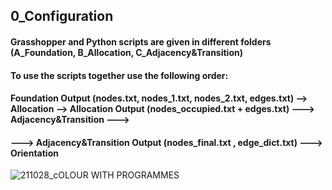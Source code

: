 ## 0_Configuration
#### Grasshopper and Python scripts are given in different folders (A_Foundation, B_Allocation, C_Adjacency&Transition)
#### To use the scripts together use the following order:
#### Foundation Output (nodes.txt, nodes_1.txt, nodes_2.txt, edges.txt) --> Allocation --> Allocation Output (nodes_occupied.txt + edges.txt) ---> Adjacency&Transition ---> 
#### ---> Adjacency&Transition Output (nodes_final.txt , edge_dict.txt) ---> Orientation

![211028_cOLOUR WITH PROGRAMMES](https://user-images.githubusercontent.com/92442677/139911709-55dc331d-f302-4b13-9c9b-2b9cd50c754b.png)
